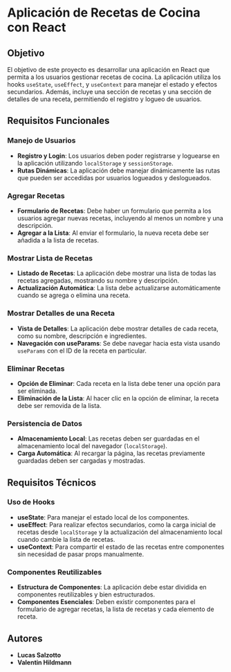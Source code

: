 # Aplicación de Recetas de Cocina con React

## Objetivo

El objetivo de este proyecto es desarrollar una aplicación en React que permita a los usuarios gestionar recetas de cocina. La aplicación utiliza los hooks `useState`, `useEffect`, y `useContext` para manejar el estado y efectos secundarios. Además, incluye una sección de recetas y una sección de detalles de una receta, permitiendo el registro y logueo de usuarios.

## Requisitos Funcionales

### Manejo de Usuarios
- **Registro y Login**: Los usuarios deben poder registrarse y loguearse en la aplicación utilizando `localStorage` y `sessionStorage`.
- **Rutas Dinámicas**: La aplicación debe manejar dinámicamente las rutas que pueden ser accedidas por usuarios logueados y deslogueados.

### Agregar Recetas
- **Formulario de Recetas**: Debe haber un formulario que permita a los usuarios agregar nuevas recetas, incluyendo al menos un nombre y una descripción.
- **Agregar a la Lista**: Al enviar el formulario, la nueva receta debe ser añadida a la lista de recetas.

### Mostrar Lista de Recetas
- **Listado de Recetas**: La aplicación debe mostrar una lista de todas las recetas agregadas, mostrando su nombre y descripción.
- **Actualización Automática**: La lista debe actualizarse automáticamente cuando se agrega o elimina una receta.

### Mostrar Detalles de una Receta
- **Vista de Detalles**: La aplicación debe mostrar detalles de cada receta, como su nombre, descripción e ingredientes.
- **Navegación con useParams**: Se debe navegar hacia esta vista usando `useParams` con el ID de la receta en particular.

### Eliminar Recetas
- **Opción de Eliminar**: Cada receta en la lista debe tener una opción para ser eliminada.
- **Eliminación de la Lista**: Al hacer clic en la opción de eliminar, la receta debe ser removida de la lista.

### Persistencia de Datos
- **Almacenamiento Local**: Las recetas deben ser guardadas en el almacenamiento local del navegador (`localStorage`).
- **Carga Automática**: Al recargar la página, las recetas previamente guardadas deben ser cargadas y mostradas.

## Requisitos Técnicos

### Uso de Hooks
- **useState**: Para manejar el estado local de los componentes.
- **useEffect**: Para realizar efectos secundarios, como la carga inicial de recetas desde `localStorage` y la actualización del almacenamiento local cuando cambie la lista de recetas.
- **useContext**: Para compartir el estado de las recetas entre componentes sin necesidad de pasar props manualmente.

### Componentes Reutilizables
- **Estructura de Componentes**: La aplicación debe estar dividida en componentes reutilizables y bien estructurados.
- **Componentes Esenciales**: Deben existir componentes para el formulario de agregar recetas, la lista de recetas y cada elemento de receta.


## Autores
- **Lucas Salzotto**
- **Valentin Hildmann**
